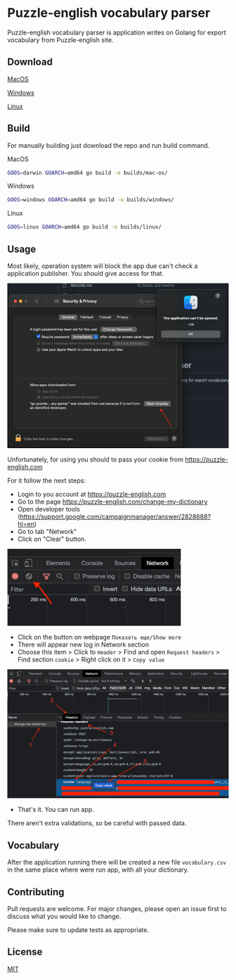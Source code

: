 # Puzzle-english vocabulary parser

Puzzle-english vocabulary parser is application writes on Golang for export vocabulary from Puzzle-english site.

## Download
[MacOS](https://github.com/lutogin/go-puzzle-english-vocabulary-parser/raw/master/builds/mac-os/go-puzzle-english-vocabulary-parser)

[Windows](https://github.com/lutogin/go-puzzle-english-vocabulary-parser/raw/master/builds/windows/go-puzzle-english-vocabulary-parser.exe)

[Linux](https://github.com/lutogin/go-puzzle-english-vocabulary-parser/raw/master/builds/linux/go-puzzle-english-vocabulary-parser)

## Build
For manually building just download the repo and run build command.

MacOS
```bash
GOOS=darwin GOARCH=amd64 go build -o builds/mac-os/
```

Windows
```bash
GOOS=windows GOARCH=amd64 go build -o builds/windows/
```

Linux
```bash
GOOS=linux GOARCH=amd64 go build -o builds/linux/
```

## Usage

Most likely, operation system will block the app due can't check a application publisher.
You should give access for that. 

![image](./manual/img/allow.png)

Unfortunately, for using you should to pass your cookie from https://puzzle-english.com

For it follow the next steps:
* Login to you account at https://puzzle-english.com
* Go to the page https://puzzle-english.com/change-my-dictionary
* Open developer tools (https://support.google.com/campaignmanager/answer/2828688?hl=en)
* Go to tab "Network"
* Click on "Clear" button.

![image](./manual/img/clear-network-logs.png)
* Click on the button on webpage `Показать еще/Show more`
* There will appear new log in Network section
* Choose this item > Click to `Header` > Find and open `Request headers` > Find section `cookie` > Right click on it > `Copy value`

![image](./manual/img/get-cookie.png)
* That's it. You can run app.

There aren't extra validations, so be careful with passed data.

## Vocabulary

After the application running there will be created a new file `vocabulary.csv` in the same place where were run app, with all your dictionary.

## Contributing

Pull requests are welcome. For major changes, please open an issue first
to discuss what you would like to change.

Please make sure to update tests as appropriate.

## License

[MIT](https://choosealicense.com/licenses/mit/)